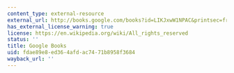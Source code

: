 ```yaml
---
content_type: external-resource
external_url: http://books.google.com/books?id=LIKJxwW1NPAC&printsec=frontcover#v=onepage&q&f=false
has_external_license_warning: true
license: https://en.wikipedia.org/wiki/All_rights_reserved
status: ''
title: Google Books
uid: fdae89e8-ed36-4afd-ac74-71b8958f3684
wayback_url: ''
---
```

